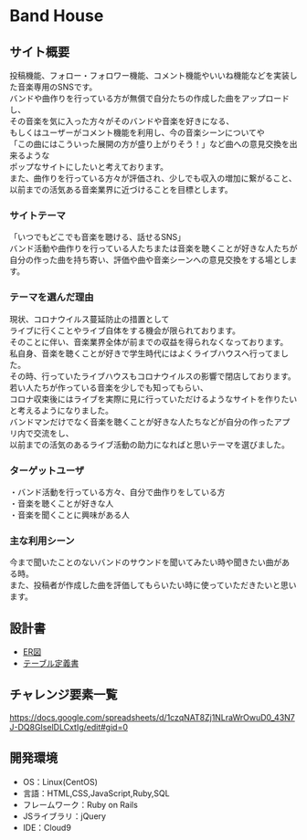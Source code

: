 # Band House

## サイト概要
投稿機能、フォロー・フォロワー機能、コメント機能やいいね機能などを実装した音楽専用のSNSです。</br>
バンドや曲作りを行っている方が無償で自分たちの作成した曲をアップロードし、</br>
その音楽を気に入った方々がそのバンドや音楽を好きになる、</br>
もしくはユーザーがコメント機能を利用し、今の音楽シーンについてや</br>
「この曲にはこういった展開の方が盛り上がりそう！」など曲への意見交換を出来るような</br>
ポップなサイトにしたいと考えております。</br>
また、曲作りを行っている方々が評価され、少しでも収入の増加に繋がること、</br>
以前までの活気ある音楽業界に近づけることを目標とします。</br>

### サイトテーマ
「いつでもどこでも音楽を聴ける、話せるSNS」</br>
バンド活動や曲作りを行っている人たちまたは音楽を聴くことが好きな人たちが</br>
自分の作った曲を持ち寄い、評価や曲や音楽シーンへの意見交換をする場とします。

### テーマを選んだ理由
現状、コロナウイルス蔓延防止の措置として</br>
ライブに行くことやライブ自体をする機会が限られております。</br>
そのことに伴い、音楽業界全体が前までの収益を得られなくなっております。</br>
私自身、音楽を聴くことが好きで学生時代にはよくライブハウスへ行ってました。</br>
その時、行っていたライブハウスもコロナウイルスの影響で閉店しております。</br>
若い人たちが作っている音楽を少しでも知ってもらい、</br>
コロナ収束後にはライブを実際に見に行っていただけるようなサイトを作りたいと考えるようになりました。</br>
バンドマンだけでなく音楽を聴くことが好きな人たちなどが自分の作ったアプリ内で交流をし、</br>
以前までの活気のあるライブ活動の助力になればと思いテーマを選びました。

### ターゲットユーザ
・バンド活動を行っている方々、自分で曲作りをしている方</br>
・音楽を聴くことが好きな人</br>
・音楽を聞くことに興味がある人</br>

### 主な利用シーン
今まで聞いたことのないバンドのサウンドを聞いてみたい時や聞きたい曲がある時。</br>
また、投稿者が作成した曲を評価してもらいたい時に使っていただきたいと思います。</br>

## 設計書

- [ER図](https://app.diagrams.net/#G1N4-f5lQbiwx0deevRoa18BIbjuhzljMz)
- [テーブル定義書](https://docs.google.com/spreadsheets/d/1HS6JiEcjjlZgZOBhdSv3mOzZAjeh_-kveDi764L293M/edit?usp=sharing)

## チャレンジ要素一覧
<https://docs.google.com/spreadsheets/d/1czqNAT8Zj1NLraWrOwuD0_43N7J-DQ8GIselDLCxtIg/edit#gid=0>

## 開発環境
- OS：Linux(CentOS)
- 言語：HTML,CSS,JavaScript,Ruby,SQL
- フレームワーク：Ruby on Rails
- JSライブラリ：jQuery
- IDE：Cloud9